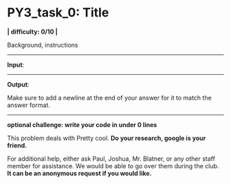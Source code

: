 # PY3_task_0: Title
**| difficulty: 0/10 |**

Background, instructions
__________________________________________________________________________________
**Input**:

__________________________________________________________________________________
**Output**:

Make sure to add a newline at the end of your answer for it to match the answer format.
__________________________________________________________________________________
**optional challenge: write your code in under 0 lines**

This problem deals with Pretty cool. **Do your research, google is your friend.**

For additional help, either ask Paul, Joshua, Mr. Blatner, or any other staff member for assistance. We would be able to go over them during the club. **It can be an anonymous request if you would like.**
